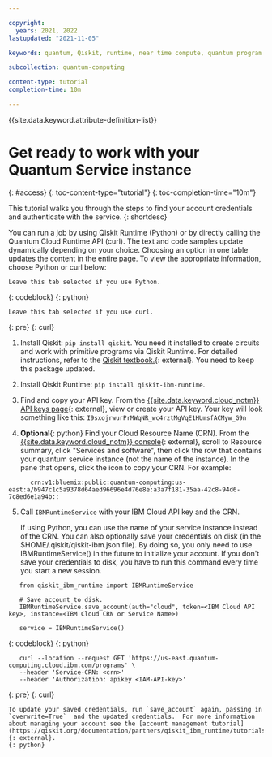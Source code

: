 ```yaml
---

copyright:
  years: 2021, 2022
lastupdated: "2021-11-05"

keywords: quantum, Qiskit, runtime, near time compute, quantum program

subcollection: quantum-computing

content-type: tutorial
completion-time: 10m

---
```


{{site.data.keyword.attribute-definition-list\}\}


# Get ready to work with your Quantum Service instance
{: #access}
{: toc-content-type="tutorial"}
{: toc-completion-time="10m"}

This tutorial walks you through the steps to find your account credentials and authenticate with the service.
{: shortdesc}

You can run a job by using Qiskit Runtime (Python) or by directly calling the Quantum Cloud Runtime API (curl).  The text and code samples update dynamically depending on your choice. Choosing an option in one table updates the content in the entire page. To view the appropriate information, choose Python or curl below:

```
Leave this tab selected if you use Python.
```
{: codeblock}
{: python}

```
Leave this tab selected if you use curl.
```
{: pre}
{: curl}

1. Install Qiskit: `pip install qiskit`. You need it installed to create circuits and work with primitive programs via Qiskit Runtime. For detailed instructions, refer to the [Qiskit textbook.](https://qiskit.org/textbook/ch-appendix/qiskit.html){: external}. You need to keep this package updated.

4. Install Qiskit Runtime: `pip install qiskit-ibm-runtime`.

1. Find and copy your API key. From the [{{site.data.keyword.cloud_notm}} API keys page](https://cloud.ibm.com/iam/apikeys){: external}, view or create your API key. Your key will look something like this: `I9sxojrwurPrMWqNR_wc4rztMgVqE1HUmsfACMyw_G9n`

3. **Optional**{: python} Find your Cloud Resource Name (CRN). From the [{{site.data.keyword.cloud_notm}} console](https://cloud.ibm.com){: external}, scroll to Resource summary, click "Services and software", then click the row that contains your quantum service instance (not the name of the instance). In the pane that opens, click the icon to copy your CRN. For example:

```text
      crn:v1:bluemix:public:quantum-computing:us-east:a/b947c1c5a9378d64aed96696e4d76e8e:a3a7f181-35aa-42c8-94d6-7c8ed6e1a94b::
```

5. Call  `IBMRuntimeService` with your IBM Cloud API key and the CRN.

   If using Python, you can use the name of your service instance instead of the CRN.  You can also optionally save your credentials on disk (in the $HOME/.qiskit/qiskit-ibm.json file). By doing so, you only need to use IBMRuntimeService() in the future to initialize your account. If you don't save your credentials to disk, you have to run this command every time you start a new session.

```
   from qiskit_ibm_runtime import IBMRuntimeService

   # Save account to disk.
   IBMRuntimeService.save_account(auth="cloud", token=<IBM Cloud API key>, instance=<IBM Cloud CRN or Service Name>)

   service = IBMRuntimeService()
```
   {: codeblock}
   {: python}

```
   curl --location --request GET 'https://us-east.quantum-computing.cloud.ibm.com/programs' \
   --header 'Service-CRN: <crn>'
   --header 'Authorization: apikey <IAM-API-key>'
```
   {: pre}
   {: curl}

    To update your saved credentials, run `save_account` again, passing in `overwrite=True`  and the updated credentials.  For more information about managing your account see the [account management tutorial](https://qiskit.org/documentation/partners/qiskit_ibm_runtime/tutorials/04_account_management.html){: external}.
    {: python}
